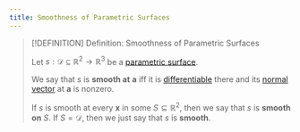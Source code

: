 ```yaml
---
title: Smoothness of Parametric Surfaces
---
```



>[!DEFINITION] Definition: Smoothness of Parametric Surfaces
>
>Let $s: \mathcal{D} \subseteq \mathbb{R}^2 \to \mathbb{R}^3$ be a [parametric surface](Parametric%20Surface.md).
>
>We say that $s$ is **smooth at** $\mathbf{a}$ iff it is [differentiable](../Real%20Vector%20Functions/Differentiation/Differentiability%20of%20Real%20Vector%20Functions.md) there and its [normal vector](Surface%20Normal%20Vector.md) at $\mathbf{a}$ is nonzero.
>
>If $s$ is smooth at every $\mathbf{x}$ in some $S \subseteq \mathbb{R}^2$, then we say that $s$ is **smooth on** $S$. If $S = \mathcal{D}$, then we just say that $s$ is **smooth**.
>